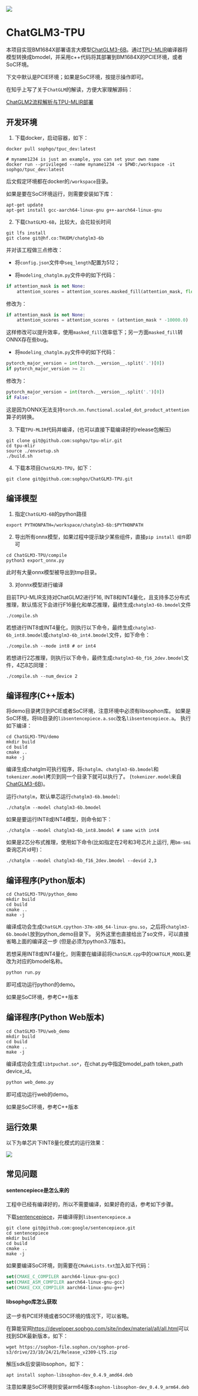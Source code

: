 ![](./assets/sophgo_chip.png)

# ChatGLM3-TPU

本项目实现BM1684X部署语言大模型[ChatGLM3-6B](https://huggingface.co/THUDM/chatglm3-6b)。通过[TPU-MLIR](https://github.com/sophgo/tpu-mlir)编译器将模型转换成bmodel，并采用c++代码将其部署到BM1684X的PCIE环境，或者SoC环境。

下文中默认是PCIE环境；如果是SoC环境，按提示操作即可。

在知乎上写了关于`ChatGLM`的解读，方便大家理解源码：

[ChatGLM2流程解析与TPU-MLIR部署](https://zhuanlan.zhihu.com/p/641975976)


## 开发环境


1. 下载docker，启动容器，如下：

``` shell
docker pull sophgo/tpuc_dev:latest

# myname1234 is just an example, you can set your own name
docker run --privileged --name myname1234 -v $PWD:/workspace -it sophgo/tpuc_dev:latest
```
后文假定环境都在docker的`/workspace`目录。

如果是要在SoC环境运行，则需要安装如下库：

``` shell
apt-get update
apt-get install gcc-aarch64-linux-gnu g++-aarch64-linux-gnu
```

2. 下载`ChatGLM3-6B`，比较大，会花较长时间

``` shell
git lfs install
git clone git@hf.co:THUDM/chatglm3-6b
```

并对该工程做三点修改：
- 将`config.json`文件中`seq_length`配置为512；

- 将`modeling_chatglm.py`文件中的如下代码：

```python
if attention_mask is not None:
    attention_scores = attention_scores.masked_fill(attention_mask, float("-inf"))
```

修改为：

```python
if attention_mask is not None:
    attention_scores = attention_scores + (attention_mask * -10000.0)
```

这样修改可以提升效率，使用`masked_fill`效率低下；另一方面`masked_fill`转ONNX存在些bug。

- 将`modeling_chatglm.py`文件中的如下代码：

```python
pytorch_major_version = int(torch.__version__.split('.')[0])
if pytorch_major_version >= 2:
```

修改为：

```python
pytorch_major_version = int(torch.__version__.split('.')[0])
if False:
```

这是因为ONNX无法支持`torch.nn.functional.scaled_dot_product_attention`算子的转换。

3. 下载`TPU-MLIR`代码并编译，(也可以直接下载编译好的release包解压)

``` shell
git clone git@github.com:sophgo/tpu-mlir.git
cd tpu-mlir
source ./envsetup.sh
./build.sh
```

4. 下载本项目`ChatGLM3-TPU`，如下：

``` shell
git clone git@github.com:sophgo/ChatGLM3-TPU.git
```

## 编译模型

1. 指定`ChatGLM3-6B`的python路径

``` shell
export PYTHONPATH=/workspace/chatglm3-6b:$PYTHONPATH
```

2. 导出所有onnx模型，如果过程中提示缺少某些组件，直接`pip install 组件`即可

``` shell
cd ChatGLM3-TPU/compile
python3 export_onnx.py
```
此时有大量onnx模型被导出到tmp目录。

3. 对onnx模型进行编译

目前TPU-MLIR支持对ChatGLM2进行F16, INT8和INT4量化，且支持多芯分布式推理，默认情况下会进行F16量化和单芯推理，最终生成`chatglm3-6b.bmodel`文件

```shell
./compile.sh
```

若想进行INT8或INT4量化，则执行以下命令，最终生成`chatglm3-6b_int8.bmodel`或`chatglm3-6b_int4.bmodel`文件，如下命令：

```shell
./compile.sh --mode int8 # or int4
```

若想进行2芯推理，则执行以下命令，最终生成`chatglm3-6b_f16_2dev.bmodel`文件，4芯8芯同理：

```shell
./compile.sh --num_device 2
```

## 编译程序(C++版本)

将demo目录拷贝到PCIE或者SoC环境，注意环境中必须有libsophon库。
如果是SoC环境，将lib目录的`libsentencepiece.a.soc`改名`libsentencepiece.a`。
执行如下编译：

```shell
cd ChatGLM3-TPU/demo
mkdir build
cd build
cmake ..
make -j
```

编译生成chatglm可执行程序，将`chatglm`、`chatglm3-6b.bmodel`和`tokenizer.model`拷贝到同一个目录下就可以执行了。
(`tokenizer.model`来自[ChatGLM3-6B](https://huggingface.co/THUDM/chatglm3-6b))。

运行`chatglm`，默认单芯运行`chatglm3-6b.bmodel`:
```shell
./chatglm --model chatglm3-6b.bmodel
```

如果是要运行INT8或INT4模型，则命令如下：
```shell
./chatglm --model chatglm3-6b_int8.bmodel # same with int4
```

如果是2芯分布式推理，使用如下命令(比如指定在2号和3号芯片上运行, 用`bm-smi`查询芯片id号)：
```shell
./chatglm --model chatglm3-6b_f16_2dev.bmodel --devid 2,3
```

## 编译程序(Python版本)

```shell
cd ChatGLM3-TPU/python_demo
mkdir build
cd build
cmake ..
make -j
```

编译成功会生成`ChatGLM.cpython-37m-x86_64-linux-gnu.so`，之后将`chatglm3-6b.bmodel`放到python\_demo目录下。
另外这里也直接给出了so文件，可以直接省略上面的编译这一步 (但是必须为python3.7版本)。

若想采用INT8或INT4量化，则需要在编译前将`ChatGLM.cpp`中的`CHATGLM_MODEL`更改为对应的bmodel名称。

```python
python run.py
```
即可成功运行python的demo。

如果是SoC环境，参考C++版本

## 编译程序(Python Web版本)

```shell
cd ChatGLM3-TPU/web_demo
mkdir build
cd build
cmake ..
make -j
```

编译成功会生成`libtpuchat.so*`，在chat.py中指定bmodel\_path token\_path device\_id。
```python
python web_demo.py
```
即可成功运行web的demo。

如果是SoC环境，参考C++版本


## 运行效果

以下为单芯片下INT8量化模式的运行效果：

![](./assets/chatglm.jpg)

## 常见问题

#### sentencepiece是怎么来的

工程中已经有编译好的，所以不需要编译，如果好奇的话，参考如下步骤。

下载[sentencepiece](https://github.com/google/sentencepiece)，并编译得到`libsentencepiece.a`

```shell
git clone git@github.com:google/sentencepiece.git
cd sentencepiece
mkdir build
cd build
cmake ..
make -j
```

如果要编译SoC环境，则需要在`CMakeLists.txt`加入如下代码：

```cmake
set(CMAKE_C_COMPILER aarch64-linux-gnu-gcc)
set(CMAKE_ASM_COMPILER aarch64-linux-gnu-gcc)
set(CMAKE_CXX_COMPILER aarch64-linux-gnu-g++)
```

#### libsophgo库怎么获取

这一步有PCIE环境或者SOC环境的情况下，可以省略。

在算能官网<https://developer.sophgo.com/site/index/material/all/all.html>可以找到SDK最新版本，如下：

```shell
wget https://sophon-file.sophon.cn/sophon-prod-s3/drive/23/10/24/21/Release_v2309-LTS.zip
```
解压sdk后安装libsophon，如下：

```shell
apt install sophon-libsophon-dev_0.4.9_amd64.deb
```

注意如果是SoC环境则安装arm64版本`sophon-libsophon-dev_0.4.9_arm64.deb`